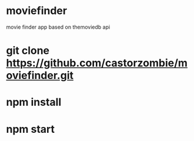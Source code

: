 # moviefinder
movie finder app based on themoviedb api

# git clone https://github.com/castorzombie/moviefinder.git
# npm install
# npm start